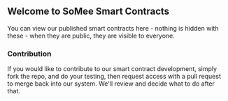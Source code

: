 ## Welcome to SoMee Smart Contracts

You can view our published smart contracts here -  nothing is hidden with these - when they are public, they are visible to everyone. 

### Contribution

If you would like to contribute to our smart contract development, simply fork the repo, and do your testing, then request access with a pull request to merge back into our system. We'll review and decide what to do after that. 
